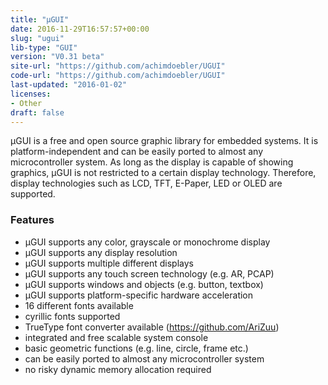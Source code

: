 ```yaml
---
title: "µGUI"
date: 2016-11-29T16:57:57+00:00
slug: "ugui"
lib-type: "GUI"
version: "V0.31 beta"
site-url: "https://github.com/achimdoebler/UGUI"
code-url: "https://github.com/achimdoebler/UGUI"
last-updated: "2016-01-02"
licenses: 
- Other
draft: false
---
```

µGUI is a free and open source graphic library for embedded systems. It is platform-independent and can be easily ported to almost any microcontroller system. As long as the display is capable of showing graphics, µGUI is not restricted to a certain display technology. Therefore, display technologies such as LCD, TFT, E-Paper, LED or OLED are supported.

<!--more-->

### Features
- µGUI supports any color, grayscale or monochrome display
- µGUI supports any display resolution
- µGUI supports multiple different displays
- µGUI supports any touch screen technology (e.g. AR, PCAP)
- µGUI supports windows and objects (e.g. button, textbox)
- µGUI supports platform-specific hardware acceleration
- 16 different fonts available
- cyrillic fonts supported
- TrueType font converter available (https://github.com/AriZuu)
- integrated and free scalable system console
- basic geometric functions (e.g. line, circle, frame etc.)
- can be easily ported to almost any microcontroller system
- no risky dynamic memory allocation required
